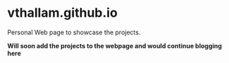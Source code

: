 vthallam.github.io
==================

Personal Web page to showcase the projects.

**Will soon add the projects to the webpage and would continue blogging here**
